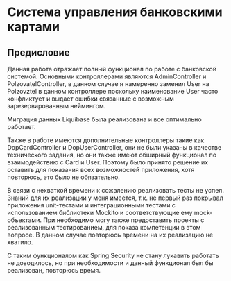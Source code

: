 # Система управления банковскими картами

## Предисловие

Данная работа отражает полный функционал по работе с банковской системой. Основными контроллерами являются 
AdminController и PolzovatelController, в данном случае я намеренно заменил User на Polzovztel в данном контроллере
поскольку наименование User часто конфликтует и выдает ошибки связанные с возможным зарезервированным неймингом.

Миграция данных Liquibase была реализована и все оптимально работает.

Также в работе имеются дополнительные контроллеры такие как DopCardController и DopUserController, они не были указаны
в качестве технического задания, но они также имеют обширный функционал по взаимодействию с Card и User.
Поэтому было принято решение их оставить для показания всех возможностей приложения, хотя повторюсь, это было не обязательно.

В связи с нехваткой времени к сожалению реализовать тесты не успел. Знаний для их реализации у меня имеется,
т.к. не первый раз покрывал приложения unit-тестами и интеграционными тестами с использованием библиотеки Mockito
и соответствующие ему mock-объектами. При необходимо могу также предоставить проекты с реализованным тестированием, для 
показа компетенции в этом вопросе. В данном случае повторюсь времени на их реализацию не хватило.

С таким функционалом как Spring Security не стану лукавить работать не доводилось, но при необходимости и данный функционал
был бы реализован, повторюсь время.